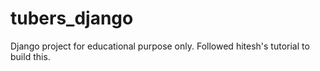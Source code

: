 # tubers_django
Django project for educational purpose only. Followed hitesh's tutorial to build this.
